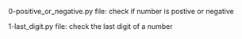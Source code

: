 0-positive_or_negative.py file: check if number is postive or negative

1-last_digit.py file: check the last digit of a number
